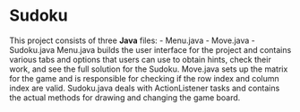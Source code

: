 # Sudoku
This project consists of three **Java** files:
    - Menu.java
    - Move.java
    - Sudoku.java
Menu.java builds the user interface for the project and contains various tabs and options that users can use to obtain hints, check their work, and see the full solution for the Sudoku.
Move.java sets up the matrix for the game and is responsible for checking if the row index and column index are valid.
Sudoku.java deals with ActionListener tasks and contains the actual methods for drawing and changing the game board.